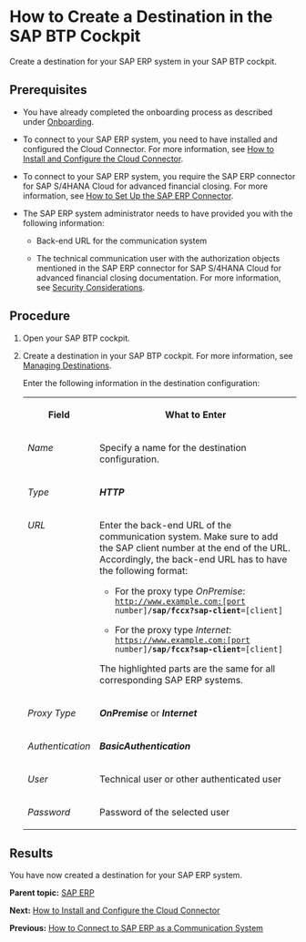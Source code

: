 <!-- loio6ec67822497649dcaed61baf476fe3aa -->

# How to Create a Destination in the SAP BTP Cockpit

Create a destination for your SAP ERP system in your SAP BTP cockpit.



<a name="loio6ec67822497649dcaed61baf476fe3aa__prereq_vp4_h2b_5qb"/>

## Prerequisites

-   You have already completed the onboarding process as described under [Onboarding](../Onboarding/onboarding-1987953.md).

-   To connect to your SAP ERP system, you need to have installed and configured the Cloud Connector. For more information, see [How to Install and Configure the Cloud Connector](how-to-install-and-configure-the-cloud-connector-3d19a8a.md).

-   To connect to your SAP ERP system, you require the SAP ERP connector for SAP S/4HANA Cloud for advanced financial closing. For more information, see [How to Set Up the SAP ERP Connector](how-to-set-up-the-sap-erp-connector-b139d1e.md).

-   The SAP ERP system administrator needs to have provided you with the following information:

    -   Back-end URL for the communication system

    -   The technical communication user with the authorization objects mentioned in the SAP ERP connector for SAP S/4HANA Cloud for advanced financial closing documentation. For more information, see [Security Considerations](https://help.sap.com/viewer/c56f7dab0ed341afad9581be5651184f/latest/en-US/c552f0649acd42a7bb8638359ca82897.html).





## Procedure

1.  Open your SAP BTP cockpit.

2.  Create a destination in your SAP BTP cockpit. For more information, see [Managing Destinations](https://help.sap.com/viewer/cca91383641e40ffbe03bdc78f00f681/Cloud/en-US/84e45e071c7646c88027fffc6a7bb787.html).

    Enter the following information in the destination configuration:


    <table>
    <tr>
    <th valign="top">

    Field


    
    </th>
    <th valign="top">

    What to Enter


    
    </th>
    </tr>
    <tr>
    <td valign="top">

    *Name*


    
    </td>
    <td valign="top">

    Specify a name for the destination configuration.


    
    </td>
    </tr>
    <tr>
    <td valign="top">

    *Type*


    
    </td>
    <td valign="top">

     ***HTTP*** 


    
    </td>
    </tr>
    <tr>
    <td valign="top">

    *URL*


    
    </td>
    <td valign="top">

    Enter the back-end URL of the communication system. Make sure to add the SAP client number at the end of the URL. Accordingly, the back-end URL has to have the following format:

    -   For the proxy type *OnPremise*: <code>http://www.example.com:[port number]<b>/sap/fccx?sap-client</b>=[client]</code>

    -   For the proxy type *Internet*: <code>https://www.example.com:[port number]<b>/sap/fccx?sap-client</b>=[client]</code>


    The highlighted parts are the same for all corresponding SAP ERP systems.


    
    </td>
    </tr>
    <tr>
    <td valign="top">

    *Proxy Type*


    
    </td>
    <td valign="top">

    ***OnPremise*** or ***Internet***


    
    </td>
    </tr>
    <tr>
    <td valign="top">

    *Authentication*


    
    </td>
    <td valign="top">

    ***BasicAuthentication***


    
    </td>
    </tr>
    <tr>
    <td valign="top">

    *User*


    
    </td>
    <td valign="top">

    Technical user or other authenticated user


    
    </td>
    </tr>
    <tr>
    <td valign="top">

    *Password*


    
    </td>
    <td valign="top">

    Password of the selected user


    
    </td>
    </tr>
    </table>
    



<a name="loio6ec67822497649dcaed61baf476fe3aa__result_ctp_s2b_5qb"/>

## Results

You have now created a destination for your SAP ERP system.

**Parent topic:** [SAP ERP](sap-erp-7b85121.md "Perform the following steps to connect SAP S/4HANA Cloud for advanced financial closing to your SAP ERP system. Perform the last step only if it applies to your use case.")

**Next:** [How to Install and Configure the Cloud Connector](how-to-install-and-configure-the-cloud-connector-3d19a8a.md "If you want to connect to SAP ERP, you need to install and configure the Cloud Connector as additional software.")

**Previous:** [How to Connect to SAP ERP as a Communication System](how-to-connect-to-sap-erp-as-a-communication-system-e11be48.md "Connect to your SAP ERP system to retrieve information about organizational units, the factory calendar, and so on.")

